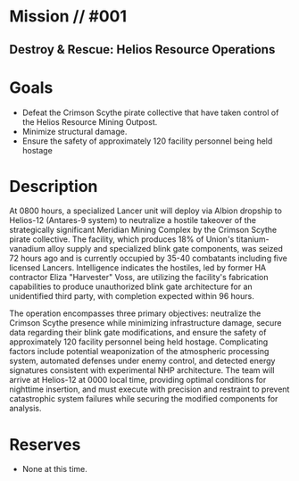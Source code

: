 # Mission // #001
## Destroy & Rescue: Helios Resource Operations
# Goals
- Defeat the Crimson Scythe pirate collective that have taken control of the Helios Resource Mining Outpost.
- Minimize structural damage.
- Ensure the safety of approximately 120 facility personnel being held hostage

# Description
At 0800 hours, a specialized Lancer unit will deploy via Albion dropship to Helios-12 (Antares-9 system) to neutralize a hostile takeover of the strategically significant Meridian Mining Complex by the Crimson Scythe pirate collective. The facility, which produces 18% of Union's titanium-vanadium alloy supply and specialized blink gate components, was seized 72 hours ago and is currently occupied by 35-40 combatants including five licensed Lancers. Intelligence indicates the hostiles, led by former HA contractor Eliza "Harvester" Voss, are utilizing the facility's fabrication capabilities to produce unauthorized blink gate architecture for an unidentified third party, with completion expected within 96 hours.

The operation encompasses three primary objectives: neutralize the Crimson Scythe presence while minimizing infrastructure damage, secure data regarding their blink gate modifications, and ensure the safety of approximately 120 facility personnel being held hostage. Complicating factors include potential weaponization of the atmospheric processing system, automated defenses under enemy control, and detected energy signatures consistent with experimental NHP architecture. The team will arrive at Helios-12 at 0000 local time, providing optimal conditions for nighttime insertion, and must execute with precision and restraint to prevent catastrophic system failures while securing the modified components for analysis.

# Reserves
- None at this time.
